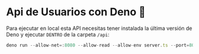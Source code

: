 # Api de Usuarios con Deno 🦕

Para ejecutar en local esta API necesitas tener instalada la última versión de Deno y ejecutar `DENTRO` de la carpeta `/api`:

```js
deno run --allow-net=:8080 --allow-read --allow-env server.ts --port=8080
```
